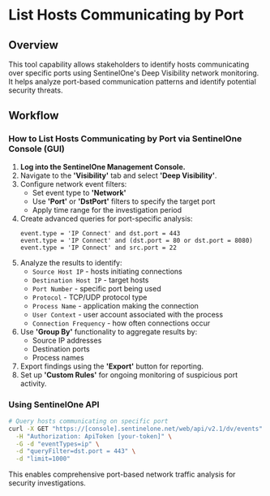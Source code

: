 # List Hosts Communicating by Port

## Overview

This tool capability allows stakeholders to identify hosts communicating over specific ports using SentinelOne's Deep Visibility network monitoring. It helps analyze port-based communication patterns and identify potential security threats.

## Workflow

### How to List Hosts Communicating by Port via SentinelOne Console (GUI)

1. **Log into the SentinelOne Management Console.**
2. Navigate to the **'Visibility'** tab and select **'Deep Visibility'**.
3. Configure network event filters:
   - Set event type to **'Network'**
   - Use **'Port'** or **'DstPort'** filters to specify the target port
   - Apply time range for the investigation period
4. Create advanced queries for port-specific analysis:
   ```
   event.type = 'IP Connect' and dst.port = 443
   event.type = 'IP Connect' and (dst.port = 80 or dst.port = 8080)
   event.type = 'IP Connect' and src.port = 22
   ```
5. Analyze the results to identify:
   - `Source Host IP` - hosts initiating connections
   - `Destination Host IP` - target hosts
   - `Port Number` - specific port being used
   - `Protocol` - TCP/UDP protocol type
   - `Process Name` - application making the connection
   - `User Context` - user account associated with the process
   - `Connection Frequency` - how often connections occur
6. Use **'Group By'** functionality to aggregate results by:
   - Source IP addresses
   - Destination ports
   - Process names
7. Export findings using the **'Export'** button for reporting.
8. Set up **'Custom Rules'** for ongoing monitoring of suspicious port activity.

### Using SentinelOne API

```bash
# Query hosts communicating on specific port
curl -X GET "https://[console].sentinelone.net/web/api/v2.1/dv/events" \
  -H "Authorization: ApiToken [your-token]" \
  -G -d "eventTypes=ip" \
  -d "queryFilter=dst.port = 443" \
  -d "limit=1000"
```

This enables comprehensive port-based network traffic analysis for security investigations.